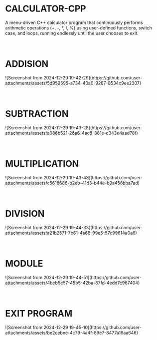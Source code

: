 # CALCULATOR-CPP
A menu-driven C++ calculator program that continuously performs arithmetic operations (+, -, *, /, %) using user-defined functions, switch case, and loops, running endlessly until the user chooses to exit.
<br>
<br>
<br>
<h1>ADDISION</h1>
![Screenshot from 2024-12-29 19-42-29](https://github.com/user-attachments/assets/5d959595-a734-40a0-9287-8534c9ee2307)
<br>
<br>
<br>
<h1>SUBTRACTION</h1>
![Screenshot from 2024-12-29 19-43-28](https://github.com/user-attachments/assets/a086b521-26a6-4ac8-881e-c343e4aad78f)
<br>
<br>
<br>
<h1>MULTIPLICATION</h1>
![Screenshot from 2024-12-29 19-43-48](https://github.com/user-attachments/assets/c5618686-b2eb-41d3-b44e-b9a456bba7ad)
<br>
<br>
<br>
<h1>DIVISION</h1>
![Screenshot from 2024-12-29 19-44-33](https://github.com/user-attachments/assets/a21b2571-7b61-4a68-99e5-57c99614a0a6)
<br>
<br>
<br>
<h1>MODULE</h1>
![Screenshot from 2024-12-29 19-44-51](https://github.com/user-attachments/assets/4bcb5e57-45b5-42ba-87fd-4edd7c967404)
<br>
<br>
<br>
<h1>EXIT PROGRAM</h1>
![Screenshot from 2024-12-29 19-45-10](https://github.com/user-attachments/assets/be2cebee-4c79-4a4f-89e7-8477a19aa646)
